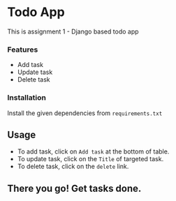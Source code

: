 # Todo App

This is assignment 1 - Django based todo app 

### Features

* Add task
* Update task
* Delete task

### Installation

Install the given dependencies from ```requirements.txt```

## Usage

* To add task, click on ```Add task``` at the bottom of table.
* To update task, click on the ```Title``` of targeted task.
* To delete task, click on the ```delete``` link.

## There you go! Get tasks done.
